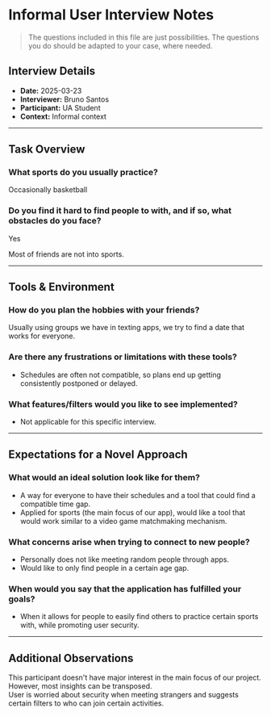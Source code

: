 # Informal User Interview Notes 

> 	The questions included in this file are just possibilities. The questions you do should be adapted to your case, where needed.

## Interview Details 
- **Date:** 2025-03-23 
- **Interviewer:** Bruno Santos 
- **Participant:** UA Student 
- **Context:** Informal context
- --- 
## Task Overview 

### What sports do you usually practice?
Occasionally basketball

### Do you find it hard to find people to <PRACTICE-SPORT> with, and if so, what obstacles do you face?
Yes

Most of friends are not into sports.


---- 
## Tools & Environment 

### How do you plan the hobbies with your friends?  
Usually using groups we have in texting apps, we try to find a date that works for everyone.

### Are there any frustrations or limitations with these tools?  
- Schedules are often not compatible, so plans end up getting consistently postponed or delayed.

### What features/filters would you like to see implemented?  
- Not applicable for this specific interview.

---

## Expectations for a Novel Approach 

### What would an ideal solution look like for them?  
- A way for everyone to have their schedules and a tool that could find a compatible time gap.  
- Applied for sports (the main focus of our app), would like a tool that would work similar to a video game matchmaking mechanism.

### What concerns arise when trying to connect to new people?  
- Personally does not like meeting random people through apps.  
- Would like to only find people in a certain age gap.

### When would you say that the application has fulfilled your goals?  
- When it allows for people to easily find others to practice certain sports with, while promoting user security.

---

## Additional Observations  
This participant doesn't have major interest in the main focus of our project. However, most insights can be transposed.  
User is worried about security when meeting strangers and suggests certain filters to who can join certain activities.